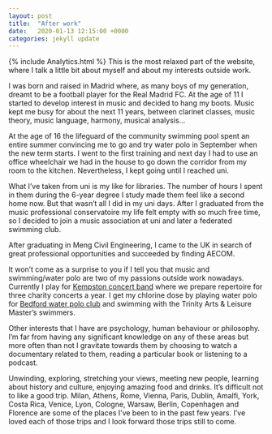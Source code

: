 ```yaml
---
layout: post
title:  "After work"
date:   2020-01-13 12:15:00 +0000
categories: jekyll update
---
```

{% include Analytics.html %}
This is the most relaxed part of the website, where I talk a little bit about myself and about my interests outside work.

I was born and raised in Madrid where, as many boys of my generation, dreamt to be a football player for the Real Madrid FC. At the age of 11 I started to develop interest in music and decided to hang my boots. Music kept me busy for about the next 11 years, between clarinet classes, music theory, music language, harmony, musical analysis... 

At the age of 16 the lifeguard of the community swimming pool spent an entire summer convincing me to go and try water polo in September when the new term starts. I went to the first training and next day I had to use an office wheelchair we had in the house to go down the corridor from my room to the kitchen. Nevertheless, I kept going until I reached uni. 

What I’ve taken from uni is my like for libraries. The number of hours I spent in them during the 6-year degree I study made them feel like a second home now. But that wasn’t all I did in my uni days. After I graduated from the music professional conservatoire my life felt empty with so much free time, so I decided to join a music association at uni and later a federated swimming club.

After graduating in Meng Civil Engineering, I came to the UK in search of great professional opportunities and succeeded by finding AECOM.

It won’t come as a surprise to you if I tell you that music and swimming/water polo are two of my passions outside work nowadays. Currently I play for [Kempston concert band](http://www.kempstonconcertband.org/index.html) where we prepare repertoire for three  charity concerts a year. I get my chlorine dose by playing water polo for [Bedford water polo club](http://www.bwpc.co.uk/index.html) and swimming with the Trinity Arts & Leisure Master’s swimmers.

Other interests that I have are psychology, human behaviour or philosophy. I’m far from having any significant knowledge on any of these areas but more often than not I gravitate towards them by choosing to watch a documentary related to them, reading a particular book or listening to a podcast.

Unwinding, exploring, stretching your views, meeting new people, learning about history and culture, enjoying amazing food and drinks. It’s difficult not to like a good trip. Milan, Athens, Rome, Vienna, Paris, Dublin, Amalfi, York, Costa Rica, Venice, Lyon, Cologne, Warsaw, Berlin, Copenhagen and Florence are some of the places I’ve been to in the past few years. I’ve loved each of those trips and I look forward those trips still to come.

